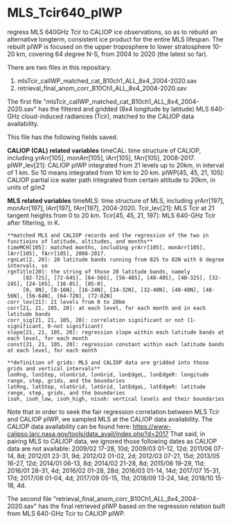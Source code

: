 # MLS_Tcir640_pIWP
regress MLS 640GHz Tcir to CALIOP ice observations, so as to rebuild an alternative longterm, consistent ice product for the entire MLS lifespan. The rebuilt pIWP is focused on the upper troposphere to lower stratosphere 10-20 km, covering 64 degree N-S, from 2004 to 2020 (the latest so far).


There are two files in this repositary. 
1. mlsTcir_calIWP_matched_cat_B10ch1_ALL_8x4_2004-2020.sav
2. retrieval_final_anom_corr_B10Ch1_ALL_8x4_2004-2020.sav


The first file "mlsTcir_calIWP_matched_cat_B10ch1_ALL_8x4_2004-2020.sav" has the filtered and gridded (8x4 longitude by latitude) MLS 640-GHz cloud-induced radiances (Tcir), matched to the CALIOP data availability.

This file has the following fields saved.

   **CALIOP (CAL) related variables**
   timeCAL:  time structure of CALIOP, including yrArr[105], monArr[105], lArr[105], fArr[105], 2008-2017.
   pIWP_lev[21]: CALIOP pIWP integrated from 21 levels up to 20km, in interval of 1 km. So 10 means integrated from 10 km to 20 km.
   pIWP[45, 45, 21, 105]: CALIOP partial ice water path integrated from certain altitude to 20km, in units of g/m2
   
   **MLS related variables**
   timeMLS: time structure of MLS, including yrArr[197], monArr[197], lArr[197], fArr[197], 2004-2020.
   Tcir_lev[21]: MLS Tcir at 21 tangent heights from 0 to 20 km. 
   Tcir[45, 45, 21, 197]: MLS 640-GHz Tcir after filtering, in K. 

    **matched MLS and CALIOP records and the regression of the two in functioins of latitude, altitudes, and months**
    timeMCH[105]: matched months, including yrArr[105], monArr[105], lArr[105], fArr[105], 2008-2017.
    rgnLat[2, 20]: 20 latitude bands running from 82S to 82N with 8 degree intervals, so 
    rgnTitle[20]: the string of those 20 latitude bands, namely 
         [82-72S], [72-64S], [64-56S], [56-48S], [48-40S], [40-32S], [32-24S], [24-16S], [16-8S], [8S-0], 
         [0, 8N], [8-16N], [16-24N], [24-32N], [32-40N], [40-48N], [48-56N], [56-64N], [64-72N], [72-82N]
    corr_lev[21]: 21 levels from 0 to 20km 
    corr[21, 21, 105, 20]: at each level, for each month and in each latitude bands
    corr_sig[21, 21, 105, 20]: correlation significant or not (1-significant, 0-not significant)
    slope[21, 21, 105, 20]: regression slope within each latitude bands at each level, for each month
    const[21, 21, 105, 20]: regression constant within each latitude bands at each level, for each month
  
    **definition of grids: MLS and CALIOP data are gridded into those grids and vertical intervals**
    lonRng, lonStep, nlonGrid, lonGrid, lonEdgeL, lonEdgeR: longitude range, step, grids, and the boundaries
    latRng, latStep, nlatGrid, latGrid, latEdgeL, latEdgeR: latitude range, step, grids, and the boundaries
    isoh, isoh_low, isoh_high, nisoh: vertical levels and their boundaries
Note that in order to seek the fair regression correlation between MLS Tcir and CALIOP pIWP, we sampled MLS at the CALIOP data availability. The CALIOP data availability can be found here: https://www-calipso.larc.nasa.gov/tools/data_avail/index.php?d=2017
That said, in pairing MLS to CALIOP data, we ignored those following dates as CALIOP data are not available:
2009/02 17-28, 10d;
2009/03 01-12, 12d;
2011/06 07-14, 8d;
2012/01 23-31, 9d;
2012/02 01-02, 2d;
2012/03 07-21, 15d;
2013/05 16-27, 12d;
2014/01 06-13, 8d;
2014/02 21-28, 8d;
2015/06 19-29, 11d;
2016/01 28-31, 4d;
2016/02 01-28, 28d;
2016/03 01-14, 14d;
2017/07 15-31, 17d;
2017/08 01-04, 4d;
2017/09 05-15, 11d;
2018/09 13-24, 14d;
2018/10 15-18, 4d.







The second file "retrieval_final_anom_corr_B10Ch1_ALL_8x4_2004-2020.sav" has the final retrieved pIWP based on the regression relation built from MLS 640-GHz Tcir to CALIOP pIWP.


